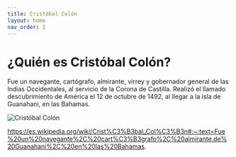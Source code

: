 ```yaml
---
title: Cristóbal Colón
layout: home
nav_order: 2
---
```


# ¿Quién es Cristóbal Colón?
Fue un navegante, cartógrafo, almirante, virrey y gobernador general de las Indias Occidentales, al servicio de la Corona de Castilla. Realizó el llamado descubrimiento de América el 12 de octubre de 1492, al llegar a la isla de Guanahani, en las Bahamas.

![Cristóbal Colón](https://s1.elespanol.com/2018/07/17/social/cristobal_colon-historia-independentismo_323229650_87425538_1706x960.jpg)


https://es.wikipedia.org/wiki/Crist%C3%B3bal_Col%C3%B3n#:~:text=Fue%20un%20navegante%2C%20cart%C3%B3grafo%2C%20almirante,de%20Guanahani%2C%20en%20las%20Bahamas.
